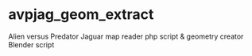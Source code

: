 # avpjag_geom_extract
Alien versus Predator Jaguar map reader php script &amp; geometry creator Blender script

